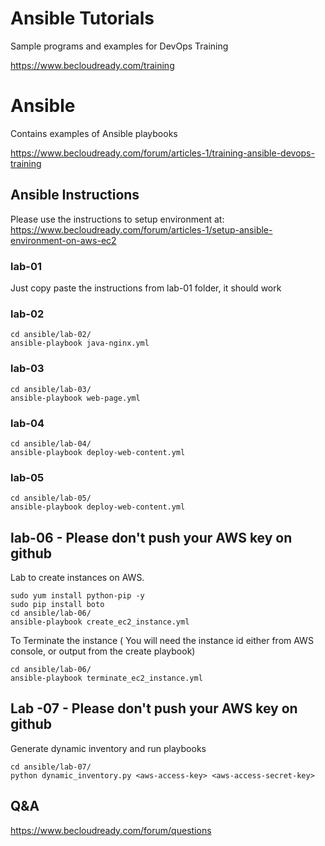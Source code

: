 # Ansible Tutorials

Sample programs and examples for DevOps Training

https://www.becloudready.com/training

# Ansible 

Contains examples of Ansible playbooks

https://www.becloudready.com/forum/articles-1/training-ansible-devops-training

## Ansible Instructions

Please use the instructions to setup environment at: https://www.becloudready.com/forum/articles-1/setup-ansible-environment-on-aws-ec2

### lab-01

Just copy paste the instructions from lab-01 folder, it should work

### lab-02
```
cd ansible/lab-02/
ansible-playbook java-nginx.yml
```
### lab-03

```
cd ansible/lab-03/
ansible-playbook web-page.yml
```
### lab-04

```
cd ansible/lab-04/
ansible-playbook deploy-web-content.yml
```

### lab-05

```
cd ansible/lab-05/
ansible-playbook deploy-web-content.yml
```

## lab-06 - Please don't push your AWS key on github

Lab to create instances on AWS. 

```
sudo yum install python-pip -y
sudo pip install boto
cd ansible/lab-06/
ansible-playbook create_ec2_instance.yml

```
To Terminate the instance ( You will need the instance id either from AWS console, or output from the create playbook)
```
cd ansible/lab-06/
ansible-playbook terminate_ec2_instance.yml

```

## Lab -07 - Please don't push your AWS key on github

Generate dynamic inventory and run playbooks
```
cd ansible/lab-07/
python dynamic_inventory.py <aws-access-key> <aws-access-secret-key>

```

## Q&A

https://www.becloudready.com/forum/questions

